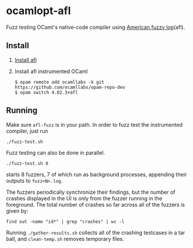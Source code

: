 # ocamlopt-afl

Fuzz testing OCaml's native-code compiler using [American fuzzy
lop](http://lcamtuf.coredump.cx/afl/)(afl).

## Install

  1. [Install afl](http://lcamtuf.coredump.cx/afl/)
  2. Install afl instrumented OCaml

         $ opam remote add ocamllabs -k git https://github.com/ocamllabs/opam-repo-dev
         $ opam switch 4.02.3+afl

## Running

Make sure `afl-fuzz` is in your path. In order to fuzz test the instrumented
compiler, just run

    ./fuzz-test.sh

Fuzz testing can also be done in parallel.

    ./fuzz-test.sh 8

starts 8 fuzzers, 7 of which run as background processes, appending their
outputs to `fuzz<N>.log`. 

The fuzzers periodically synchronize their findings, but the number of crashes 
displayed in the UI is only from the fuzzer running in the foreground. The total 
number of crashes so far across all of the fuzzers is given by:

    find out -name "id*" | grep "crashes" | wc -l

Running `./gather-results.sh` collects all of the crashing testcases in a tar ball, and
`clean-temp.sh` removes temporary files.
